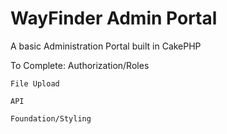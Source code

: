 # WayFinder Admin Portal


A basic Administration Portal built in CakePHP

To Complete:
    Authorization/Roles
    
    File Upload
    
    API
    
    Foundation/Styling
    
